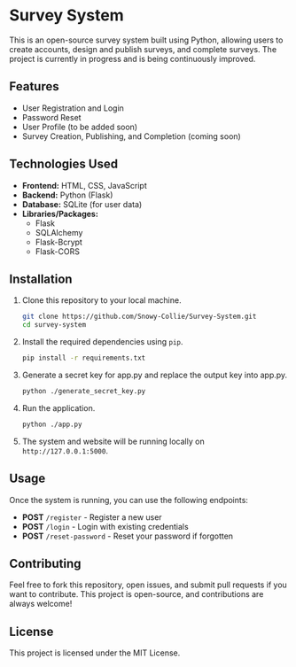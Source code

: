 # Survey System

This is an open-source survey system built using Python, allowing users to create accounts, design and publish surveys, and complete surveys. The project is currently in progress and is being continuously improved.

## Features

- User Registration and Login
- Password Reset
- User Profile (to be added soon)
- Survey Creation, Publishing, and Completion (coming soon)

## Technologies Used

- **Frontend:** HTML, CSS, JavaScript
- **Backend:** Python (Flask)
- **Database:** SQLite (for user data)
- **Libraries/Packages:**
  - Flask
  - SQLAlchemy
  - Flask-Bcrypt
  - Flask-CORS

## Installation

1. Clone this repository to your local machine.

    ```bash
    git clone https://github.com/Snowy-Collie/Survey-System.git
    cd survey-system
    ```

2. Install the required dependencies using `pip`.

    ```bash
    pip install -r requirements.txt
    ```

3. Generate a secret key for app.py and replace the output key into app.py.

    ```bash
    python ./generate_secret_key.py
    ```

4. Run the application.

    ```bash
    python ./app.py
    ```

5. The system and website will be running locally on `http://127.0.0.1:5000`.

## Usage

Once the system is running, you can use the following endpoints:

- **POST** `/register` - Register a new user
- **POST** `/login` - Login with existing credentials
- **POST** `/reset-password` - Reset your password if forgotten

## Contributing

Feel free to fork this repository, open issues, and submit pull requests if you want to contribute. This project is open-source, and contributions are always welcome!

## License

This project is licensed under the MIT License.

